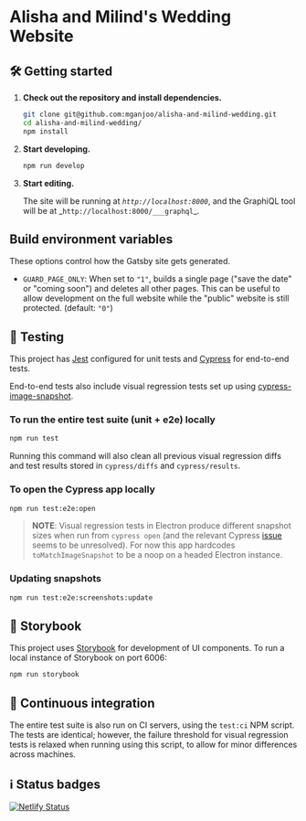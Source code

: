 # Alisha and Milind's Wedding Website

## 🛠 Getting started

1.  **Check out the repository and install dependencies.**

    ```sh
    git clone git@github.com:mganjoo/alisha-and-milind-wedding.git
    cd alisha-and-milind-wedding/
    npm install
    ```

1.  **Start developing.**

    ```sh
    npm run develop
    ```

1.  **Start editing.**

    The site will be running at _`http://localhost:8000`_, and the GraphiQL tool will be at \_`http://localhost:8000/___graphql`\_.

## Build environment variables

These options control how the Gatsby site gets generated.

- `GUARD_PAGE_ONLY`: When set to `"1"`, builds a single page ("save the date" or "coming soon")
  and deletes all other pages. This can be useful to allow development on the full website while the "public"
  website is still protected. (default: `"0"`)

## 🧪 Testing

This project has [Jest](https://jestjs.io/) configured for unit tests and [Cypress](https://www.cypress.io) for end-to-end tests.

End-to-end tests also include visual regression tests set up using [cypress-image-snapshot](https://github.com/palmerhq/cypress-image-snapshot).

### To run the entire test suite (unit + e2e) locally

```sh
npm run test
```

Running this command will also clean all previous visual regression diffs and test results stored in `cypress/diffs` and `cypress/results`.

### To open the Cypress app locally

```sh
npm run test:e2e:open
```

> **NOTE**: Visual regression tests in Electron produce different snapshot sizes when run from `cypress open` (and the relevant Cypress [issue](https://github.com/cypress-io/cypress/issues/2102) seems to be unresolved). For now this app hardcodes `toMatchImageSnapshot` to be a noop on a headed Electron instance.

### Updating snapshots

```sh
npm run test:e2e:screenshots:update
```

## 📗 Storybook

This project uses [Storybook](https://storybook.js.org) for development of UI components. To run a local instance of Storybook on port 6006:

```sh
npm run storybook
```

## 🔄 Continuous integration

The entire test suite is also run on CI servers, using the `test:ci` NPM script. The tests are identical; however, the failure threshold for visual regression tests is relaxed when running using this script, to allow for minor differences across machines.

## ℹ️ Status badges

[![Netlify Status](https://api.netlify.com/api/v1/badges/7b8c6a26-ba68-4d43-8588-64f155b15c47/deploy-status)](https://app.netlify.com/sites/winning-lamport-6a6661/deploys)
